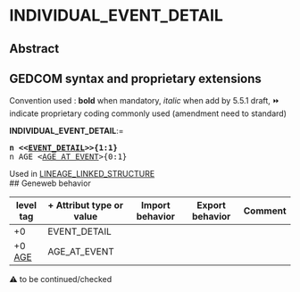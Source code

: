 ﻿# INDIVIDUAL_EVENT_DETAIL
## Abstract


## GEDCOM syntax and proprietary extensions
Convention used : **bold** when mandatory, _italic_ when add by 5.5.1 draft, &#x23E9; indicate proprietary coding commonly used (amendment need to standard)<br />

**INDIVIDUAL_EVENT_DETAIL**:=
<pre>
<b>n &lt;&lt;<a href=Ged.EVENT_DETAIL.md>EVENT_DETAIL</a>&gt;&gt;{1:1}</b>
n AGE &lt;<a href=Ged.AGE_AT_EVENT.md>AGE_AT_EVENT</a>&gt;{0:1}
</pre>
Used in <a href=Ged.LINEAGE_LINKED_STRUCTURE.md>LINEAGE_LINKED_STRUCTURE</a><br />## Geneweb behavior

level tag  | + Attribut type or value | Import behavior | Export behavior  | Comment 
---------- | ------------- | :---------------: | :-----------------:| -----------
+0  | EVENT_DETAIL | | |
+0 <a href=Ged.GLOSSARY.md#AGE>AGE</a> | AGE_AT_EVENT | | |

:warning: to be continued/checked

